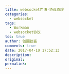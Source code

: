 ```yaml
---
title: websocket门清-协议原理
categories:
  - websocket
tags:
  - Workman
  - websocket协议
toc: true
author: 虢國技酱
comments: true
date: 2017-04-10 17:52:13
description:
original:
permalink:
---
```


<!-- more -->
